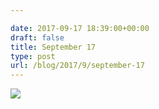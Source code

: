 ```yaml
---

date: 2017-09-17 18:39:00+00:00
draft: false
title: September 17
type: post
url: /blog/2017/9/september-17
---
```




  
![](/images/2017-09-17-20179september-17/IMG_2277.jpg)

  


